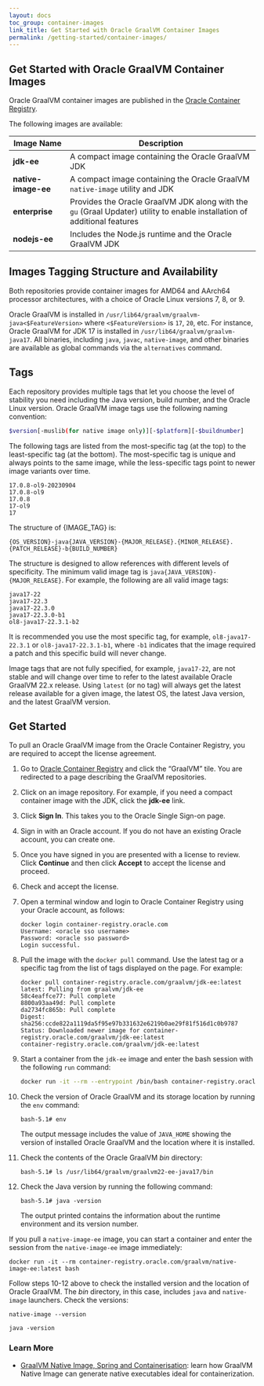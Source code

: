 ```yaml
---
layout: docs
toc_group: container-images
link_title: Get Started with Oracle GraalVM Container Images
permalink: /getting-started/container-images/
---
```


## Get Started with Oracle GraalVM Container Images

Oracle GraalVM container images are published in the [Oracle Container Registry](https://container-registry.oracle.com).

The following images are available:

| Image Name      | Description                                        
------------------------------------------------------------------------------------------------------------------------------------------------------------|-----------|
| **jdk-ee**          | A compact image containing the Oracle GraalVM JDK |
| **native-image-ee** | A compact image containing the Oracle GraalVM `native-image` utility and JDK |
| **enterprise**      | Provides the Oracle GraalVM JDK along with the `gu` (Graal Updater) utility to enable installation of additional features |
| **nodejs-ee**       | Includes the Node.js runtime and the Oracle GraalVM JDK |

## Images Tagging Structure and Availability

Both repositories provide container images for AMD64 and AArch64 processor architectures, with a choice of Oracle Linux versions 7, 8, or 9.

Oracle GraalVM is installed in `/usr/lib64/graalvm/graalvm-java<$FeatureVersion>` where `<$FeatureVersion>` is `17`, `20`, etc. 
For instance, Oracle GraalVM for JDK 17 is installed in `/usr/lib64/graalvm/graalvm-java17`. 
All binaries, including `java`, `javac`, `native-image`, and other binaries are available as global commands via the `alternatives` command.

## Tags

Each repository provides multiple tags that let you choose the level of stability you need including the Java version, build number, and the Oracle Linux version. 
Oracle GraalVM image tags use the following naming convention:

```bash
$version[-muslib(for native image only)][-$platform][-$buildnumber]
```

The following tags are listed from the most-specific tag (at the top) to the least-specific tag (at the bottom). 
The most-specific tag is unique and always points to the same image, while the less-specific tags point to newer image variants over time.

```
17.0.8-ol9-20230904
17.0.8-ol9
17.0.8
17-ol9
17
```

The structure of {IMAGE_TAG} is:

```
{OS_VERSION}-java{JAVA_VERSION}-{MAJOR_RELEASE}.{MINOR_RELEASE}.{PATCH_RELEASE}-b{BUILD_NUMBER}
```

The structure is designed to allow references with different levels of specificity. 
The minimum valid image tag is `java{JAVA_VERSION}-{MAJOR_RELEASE}`. For example, the following are all valid image tags:

```
java17-22
java17-22.3
java17-22.3.0
java17-22.3.0-b1
ol8-java17-22.3.1-b2
```

It is recommended you use the most specific tag, for example, `ol8-java17-22.3.1` or `ol8-java17-22.3.1-b1`, where `-b1` indicates that the image required a patch and this specific build will never change.

Image tags that are not fully specified, for example, `java17-22`, are not stable and will change over time to refer to the latest available Oracle GraalVM 22.x release. Using `latest` (or no tag) will always get the latest release available for a given image, the latest OS, the latest Java version, and the latest GraalVM version.

## Get Started

To pull an Oracle GraalVM image from the Oracle Container Registry, you are required to accept the license agreement. 

1. Go to [Oracle Container Registry](https://container-registry.oracle.com/) and click the “GraalVM” tile. You are redirected to a page describing the GraalVM repositories.

2. Click on an image repository. For example, if you need a compact container image with the JDK, click the **jdk-ee** link.

3. Click **Sign In**. This takes you to the Oracle Single Sign-on page.

4. Sign in with an Oracle account. If you do not have an existing Oracle account, you can create one.

5. Once you have signed in you are presented with a license to review. Click **Continue** and then click **Accept** to accept the license and proceed.

6. Check and accept the license.

7. Open a terminal window and login to Oracle Container Registry using your Oracle account, as follows:

    ```shell
    docker login container-registry.oracle.com
    Username: <oracle sso username>
    Password: <oracle sso password>
    Login successful.
    ```

8. Pull the image with the `docker pull` command.  Use the latest tag or a specific tag from the list of tags displayed on the page. For example:

    ```shell
    docker pull container-registry.oracle.com/graalvm/jdk-ee:latest 
    latest: Pulling from graalvm/jdk-ee
    58c4eaffce77: Pull complete 
    8800a93aa49d: Pull complete 
    da2734fc865b: Pull complete 
    Digest: sha256:ccde822a1119da5f95e97b331632e6219b0ae29f81f516d1c0b9787
    Status: Downloaded newer image for container-registry.oracle.com/graalvm/jdk-ee:latest
    container-registry.oracle.com/graalvm/jdk-ee:latest
    ```

9. Start a container from the `jdk-ee` image and enter the bash session with the following `run` command:

    ```bash
    docker run -it --rm --entrypoint /bin/bash container-registry.oracle.com/graalvm/native-image:17
    ```

10. Check the version of Oracle GraalVM and its storage location by running the `env` command:

    ```shell
    bash-5.1# env
    ```
    The output message includes the value of `JAVA_HOME` showing the version of installed Oracle GraalVM and the location where it is installed.

11. Check the contents of the Oracle GraalVM _bin_ directory:

    ```shell
    bash-5.1# ls /usr/lib64/graalvm/graalvm22-ee-java17/bin
    ```

12. Check the Java version by running the following command:
 
    ```shell
    bash-5.1# java -version
    ```
    The output printed contains the information about the runtime environment and its version number.

If you pull a `native-image-ee` image, you can start a container and enter the session from the `native-image-ee` image immediately:

```shell
docker run -it --rm container-registry.oracle.com/graalvm/native-image-ee:latest bash
```

Follow steps 10-12 above to check the installed version and the location of Oracle GraalVM. The _bin_ directory, in this case, includes `java` and `native-image` launchers. Check the versions:

```shell
native-image --version
```

```shell
java -version
```

### Learn More

- [GraalVM Native Image, Spring and Containerisation](https://luna.oracle.com/lab/fdfd090d-e52c-4481-a8de-dccecdca7d68): learn how GraalVM Native Image can generate native executables ideal for containerization. 